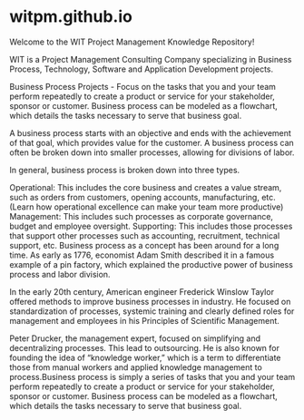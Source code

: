 # witpm.github.io
Welcome to the WIT Project Management Knowledge Repository!

WIT is a Project Management Consulting Company specializing in Business Process, Technology, Software and Application Development projects.

Business Process Projects - Focus on the tasks that you and your team perform repeatedly to create a product or service for your stakeholder, sponsor or customer. Business process can be modeled as a flowchart, which details the tasks necessary to serve that business goal.

A business process starts with an objective and ends with the achievement of that goal, which provides value for the customer. A business process can often be broken down into smaller processes, allowing for divisions of labor.

In general, business process is broken down into three types.

Operational: This includes the core business and creates a value stream, such as orders from customers, opening accounts, manufacturing, etc. (Learn how operational excellence can make your team more productive)
Management: This includes such processes as corporate governance, budget and employee oversight.
Supporting: This includes those processes that support other processes such as accounting, recruitment, technical support, etc.
Business process as a concept has been around for a long time. As early as 1776, economist Adam Smith described it in a famous example of a pin factory, which explained the productive power of business process and labor division.

In the early 20th century, American engineer Frederick Winslow Taylor offered methods to improve business processes in industry. He focused on standardization of processes, systemic training and clearly defined roles for management and employees in his Principles of Scientific Management.

Peter Drucker, the management expert, focused on simplifying and decentralizing processes. This lead to outsourcing. He is also known for founding the idea of “knowledge worker,” which is a term to differentiate those from manual workers and applied knowledge management to process.Business process is simply a series of tasks that you and your team perform repeatedly to create a product or service for your stakeholder, sponsor or customer. Business process can be modeled as a flowchart, which details the tasks necessary to serve that business goal.



